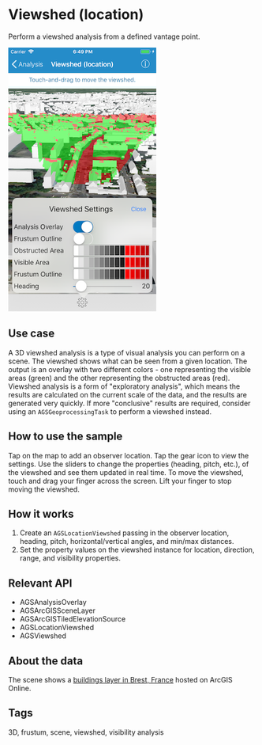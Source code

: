 # Viewshed (location)

Perform a viewshed analysis from a defined vantage point.

![Viewshed location sample](viewshed-location.png)

## Use case

A 3D viewshed analysis is a type of visual analysis you can perform on a scene. The viewshed shows what can be seen from a given location. The output is an overlay with two different colors - one representing the visible areas (green) and the other representing the obstructed areas (red). Viewshed analysis is a form of "exploratory analysis", which means the results are calculated on the current scale of the data, and the results are generated very quickly. If more "conclusive" results are required, consider using an `AGSGeoprocessingTask` to perform a viewshed instead.

## How to use the sample

Tap on the map to add an observer location. Tap the gear icon to view the settings. Use the sliders to change the properties (heading, pitch, etc.), of the viewshed and see them updated in real time. To move the viewshed, touch and drag your finger across the screen. Lift your finger to stop moving the viewshed.

## How it works

1. Create an `AGSLocationViewshed` passing in the observer location, heading, pitch, horizontal/vertical angles, and min/max distances.
2. Set the property values on the viewshed instance for location, direction, range, and visibility properties.

## Relevant API

* AGSAnalysisOverlay
* AGSArcGISSceneLayer
* AGSArcGISTiledElevationSource
* AGSLocationViewshed
* AGSViewshed

## About the data

The scene shows a [buildings layer in Brest, France](https://tiles.arcgis.com/tiles/P3ePLMYs2RVChkJx/arcgis/rest/services/Buildings_Brest/SceneServer/layers/0) hosted on ArcGIS Online.

## Tags

3D, frustum, scene, viewshed, visibility analysis
